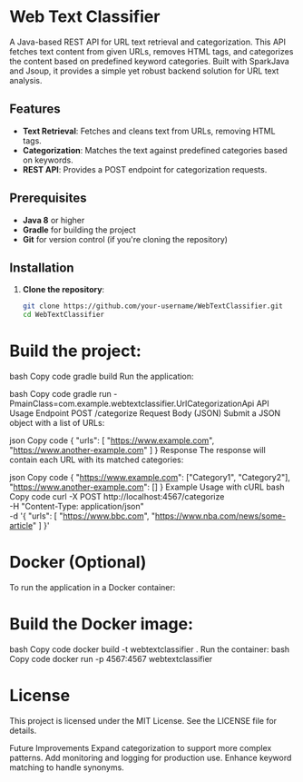 # Web Text Classifier

A Java-based REST API for URL text retrieval and categorization. This API fetches text content from given URLs, removes HTML tags, and categorizes the content based on predefined keyword categories. Built with SparkJava and Jsoup, it provides a simple yet robust backend solution for URL text analysis.

## Features
- **Text Retrieval**: Fetches and cleans text from URLs, removing HTML tags.
- **Categorization**: Matches the text against predefined categories based on keywords.
- **REST API**: Provides a POST endpoint for categorization requests.

## Prerequisites
- **Java 8** or higher
- **Gradle** for building the project
- **Git** for version control (if you're cloning the repository)

## Installation

1. **Clone the repository**:
   ```bash
   git clone https://github.com/your-username/WebTextClassifier.git
   cd WebTextClassifier
   
# Build the project:
bash
Copy code
gradle build
Run the application:

bash
Copy code
gradle run -PmainClass=com.example.webtextclassifier.UrlCategorizationApi
API Usage
Endpoint
POST /categorize
Request Body (JSON)
Submit a JSON object with a list of URLs:

json
Copy code
{
  "urls": [
    "https://www.example.com",
    "https://www.another-example.com"
  ]
}
Response
The response will contain each URL with its matched categories:

json
Copy code
{
  "https://www.example.com": ["Category1", "Category2"],
  "https://www.another-example.com": []
}
Example Usage with cURL
bash
Copy code
curl -X POST http://localhost:4567/categorize \
-H "Content-Type: application/json" \
-d '{
  "urls": [
    "https://www.bbc.com",
    "https://www.nba.com/news/some-article"
  ]
}'

# Docker (Optional)
To run the application in a Docker container:

# Build the Docker image:
bash
Copy code
docker build -t webtextclassifier .
Run the container:
bash
Copy code
docker run -p 4567:4567 webtextclassifier

# License
This project is licensed under the MIT License. See the LICENSE file for details.

Future Improvements
Expand categorization to support more complex patterns.
Add monitoring and logging for production use.
Enhance keyword matching to handle synonyms.
